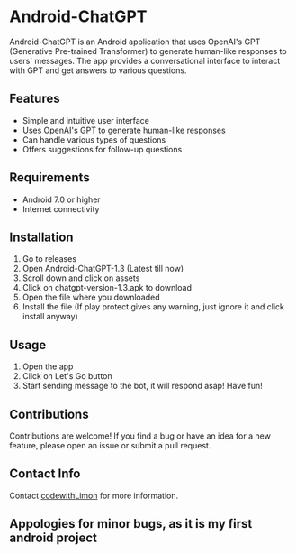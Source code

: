 # Android-ChatGPT

Android-ChatGPT is an Android application that uses OpenAI's GPT (Generative Pre-trained Transformer) to generate human-like responses to users' messages. The app provides a conversational interface to interact with GPT and get answers to various questions.

## Features

- Simple and intuitive user interface
- Uses OpenAI's GPT to generate human-like responses
- Can handle various types of questions
- Offers suggestions for follow-up questions

## Requirements

- Android 7.0 or higher
- Internet connectivity

## Installation

1. Go to releases
2. Open Android-ChatGPT-1.3 (Latest till now)
3. Scroll down and click on assets
4. Click on chatgpt-version-1.3.apk to download
5. Open the file where you downloaded
6. Install the file (If play protect gives any warning, just ignore it and click install anyway)

## Usage

1. Open the app
2. Click on Let's Go button
3. Start sending message to the bot, it will respond asap!
Have fun!

## Contributions

Contributions are welcome! If you find a bug or have an idea for a new feature, please open an issue or submit a pull request.

## Contact Info
Contact [codewithLimon](https://github.com/codewithLimon) for more information.


## Appologies for minor bugs, as it is my first android project

